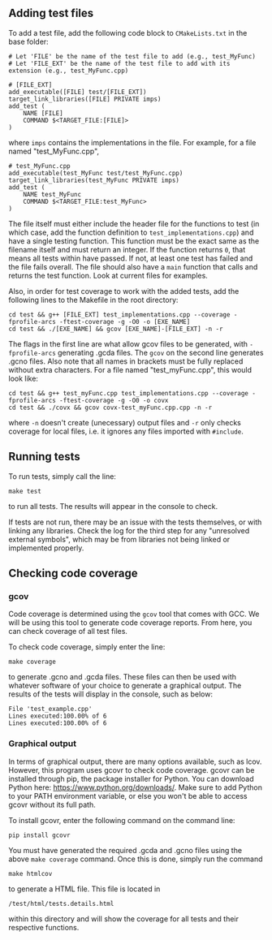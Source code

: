 ## Adding test files
To add a test file, add the following code block to `CMakeLists.txt` in the base folder:

```
# Let 'FILE' be the name of the test file to add (e.g., test_MyFunc)
# Let 'FILE_EXT' be the name of the test file to add with its extension (e.g., test_MyFunc.cpp)

# [FILE_EXT]
add_executable([FILE] test/[FILE_EXT])
target_link_libraries([FILE] PRIVATE imps)
add_test (
    NAME [FILE]
    COMMAND $<TARGET_FILE:[FILE]>
)
```

where `imps` contains the implementations in the file.
For example, for a file named "test_MyFunc.cpp",

```
# test_MyFunc.cpp
add_executable(test_MyFunc test/test_MyFunc.cpp)
target_link_libraries(test_MyFunc PRIVATE imps)
add_test (
    NAME test_MyFunc
    COMMAND $<TARGET_FILE:test_MyFunc>
)
```

The file itself must either include the header file for the functions to test (in which case, add the function definition to `test_implementations.cpp`) and have a single testing function. This function must be the exact same as the filename itself and must return an integer. If the function returns `0`, that means all tests within have passed. If not, at least one test has failed and the file fails overall. The file should also have a `main` function that calls and returns the test function. Look at current files for examples.

Also, in order for test coverage to work with the added tests, add the following lines to the Makefile in the root directory:
```
cd test && g++ [FILE_EXT] test_implementations.cpp --coverage -fprofile-arcs -ftest-coverage -g -O0 -o [EXE_NAME]
cd test && ./[EXE_NAME] && gcov [EXE_NAME]-[FILE_EXT] -n -r
```
The flags in the first line are what allow gcov files to be generated, with `-fprofile-arcs` generating .gcda files. The `gcov` on the second line generates .gcno files. Also note that all names in brackets must be fully replaced without extra characters. For a file named "test_myFunc.cpp", this would look like:
```
cd test && g++ test_myFunc.cpp test_implementations.cpp --coverage -fprofile-arcs -ftest-coverage -g -O0 -o covx
cd test && ./covx && gcov covx-test_myFunc.cpp.cpp -n -r
```
where `-n` doesn't create (unecessary) output files and `-r` only checks coverage for local files, i.e. it ignores any files imported with `#include`.

## Running tests
To run tests, simply call the line:
```
make test
```
to run all tests. The results will appear in the console to check.

If tests are not run, there may be an issue with the tests themselves, or with linking any libraries. Check the log for the third step for any "unresolved external symbols", which may be from libraries not being linked or implemented properly.


## Checking code coverage
### gcov
Code coverage is determined using the `gcov` tool that comes with GCC. We will be using this tool to generate code coverage reports. From here, you can check coverage of all test files.

To check code coverage, simply enter the line:
```
make coverage
```
to generate .gcno and .gcda files. These files can then be used with whatever software of your choice to generate a graphical output. The results of the tests will display in the console, such as below:

```
File 'test_example.cpp'
Lines executed:100.00% of 6
Lines executed:100.00% of 6
```

### Graphical output
In terms of graphical output, there are many options available, such as lcov. However, this program uses gcovr to check code coverage. gcovr can be installed through pip, the package installer for Python. You can download Python here: https://www.python.org/downloads/. Make sure to add Python to your PATH environment variable, or else you won't be able to access gcovr without its full path.

To install gcovr, enter the following command on the command line:
```
pip install gcovr
```
You must have generated the required .gcda and .gcno files using the above `make coverage` command. Once this is done, simply run the command 
```
make htmlcov
```
to generate a HTML file. This file is located in
```
/test/html/tests.details.html
```
within this directory and will show the coverage for all tests and their respective functions.
